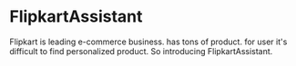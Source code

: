# FlipkartAssistant
Flipkart is leading e-commerce business. has tons of product. for user it's difficult to find personalized product. So introducing FlipkartAssistant.
